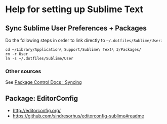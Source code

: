 # Help for setting up Sublime Text

## Sync Sublime User Preferences + Packages

Do the following steps in order to link directly to `~/.dotfiles/Sublime/User`:

```
cd ~/Library/Application\ Support/Sublime\ Text\ 3/Packages/
rm -r User
ln -s ~/.dotfiles/Sublime/User
```

### Other sources

See [Package Control Docs : Syncing](https://packagecontrol.io/docs/syncing)

## Package: EditorConfig

* http://editorconfig.org/
* https://github.com/sindresorhus/editorconfig-sublime#readme
